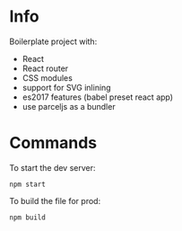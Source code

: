 # Info

Boilerplate project with:

- React
- React router
- CSS modules
- support for SVG inlining
- es2017 features (babel preset react app)
- use parceljs as a bundler

# Commands

To start the dev server:

```
npm start
```

To build the file for prod:

```
npm build
```
